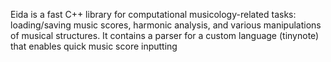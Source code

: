 Eida is a fast C++ library for computational musicology-related tasks: loading/saving music scores, harmonic analysis, and various manipulations of musical structures. 
It contains a parser for a custom language (tinynote) that enables quick music score inputting
